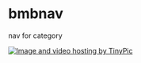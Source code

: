 bmbnav
======

nav for category

<a href="http://github.com/sanyueyu/bmbnav" target="_blank"><img src="http://i60.tinypic.com/2d0dyqg.png" border="0" alt="Image and video hosting by TinyPic"></a>

